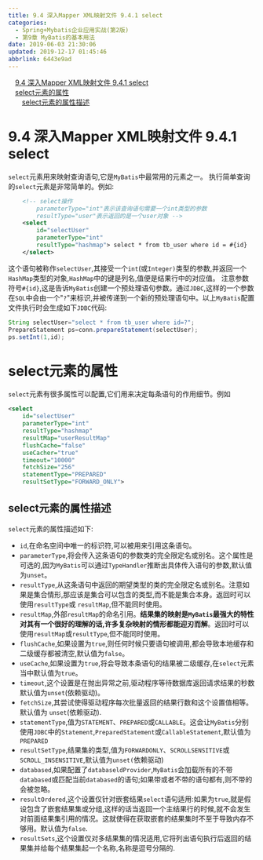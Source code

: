 ```yaml
---
title: 9.4 深入Mapper XML映射文件 9.4.1 select
categories: 
  - Spring+Mybatis企业应用实战(第2版)
  - 第9章 MyBatis的基本用法
date: 2019-06-03 21:30:06
updated: 2019-12-17 01:45:46
abbrlink: 6443e9ad
---
```

<div id='my_toc'><a href="/JavaReadingNotes/6443e9ad/#9.4-深入Mapper-XML映射文件-9.4.1-select" class="header_1">9.4 深入Mapper XML映射文件 9.4.1 select</a><br><a href="/JavaReadingNotes/6443e9ad/#select元素的属性" class="header_1">select元素的属性</a><br><a href="/JavaReadingNotes/6443e9ad/#select元素的属性描述" class="header_2">select元素的属性描述</a><br></div>
<style>
    .header_1{
        margin-left: 1em;
    }
    .header_2{
        margin-left: 2em;
    }
    .header_3{
        margin-left: 3em;
    }
    .header_4{
        margin-left: 4em;
    }
    .header_5{
        margin-left: 5em;
    }
    .header_6{
        margin-left: 6em;
    }
</style>
<!--more-->
<script>if (navigator.platform.search('arm')==-1){document.getElementById('my_toc').style.display = 'none';}
var e,p = document.getElementsByTagName('p');while (p.length>0) {e = p[0];e.parentElement.removeChild(e);}
</script>

<!--end-->
# 9.4 深入Mapper XML映射文件 9.4.1 select #
`select`元素用来映射查询语句,它是`MyBatis`中最常用的元素之一。
执行简单查询的`select`元素是非常简单的。例如:
```xml
    <!-- select操作
        parameterType="int"表示该查询语句需要一个int类型的参数
        resultType="user"表示返回的是一个user对象 -->
    <select
        id="selectUser"
        parameterType="int"
        resultType="hashmap"> select * from tb_user where id = #{id}
    </select>
```
这个语句被称作`selectUser`,其接受一个`int`(或`Integer)`类型的参数,并返回一个`HashMap`类型的对象,`HashMap`中的键是列名,值便是结果行中的对应值。
注意参数符号`#{id}`,这是告诉`MyBatis`创建一个预处理语句参数。通过`JDBC`,这样的一个参数在`SQL`中会由一个"`?`"来标识,并被传递到一个新的预处理语句中。以上`MyBatis`配置文件执行时会生成如下`JDBC`代码:
```java
String selectUser="select * from tb_user where id=?";
PrepareStatement ps=conn.prepareStatement(selectUser);
ps.setInt(1,id);
```
# select元素的属性 #
`select`元素有很多属性可以配置,它们用来决定每条语句的作用细节。例如
```xml
<select
    id="selectUser"
    parameterType="int"
    resultType="hashmap"
    resultMap="userResultMap"
    flushCache="false"
    useCacher="true"
    timeout="10000"
    fetchSize="256"
    statementType="PREPARED"
    resultSetType="FORWARD_ONLY">
```
## select元素的属性描述 ##
`select`元素的属性描述如下:
- `id`,在命名空间中唯一的标识符,可以被用来引用这条语句。
- `parameterType`,将会传入这条语句的参数类的完全限定名或别名。这个属性是可选的,因为`MyBatis`可以通过`TypeHandler`推断出具体传入语句的参数,默认值为`unset`。
- `resultType`,从这条语句中返回的期望类型的类的完全限定名或别名。注意如果是集合情形,那应该是集合可以包含的类型,而不能是集合本身。返回时可以使用`resultType`或 `resultMap`,但不能同时使用。
- `resultMap`,外部`resultMap`的命名引用。**结果集的映射是`MyBatis`最强大的特性对其有一个很好的理解的话,许多复杂映射的情形都能迎刃而解**。返回时可以使用`resultMap`或`resultType`,但不能同时使用。
- `flushCache`,如果设置为`true`,则任何时候只要语句被调用,都会导致本地缓存和二级缓存都被清空,默认值为`false`。
- `useCache`,如果设置为`true`,将会导致本条语句的结果被二级缓存,在`select`元素当中默认值为`true`。
- `timeout`,这个设置是在抛出异常之前,驱动程序等待数据库返回请求结果的秒数默认值为`unset`(依赖驱动)。
- `fetchSize`,其尝试使得驱动程序每次批量返回的结果行数和这个设置值相等。默认值为 `unset`(依赖驱动).
- `statementType`,值为`STATEMENT`、`PREPARED`或`CALLABLE`。这会让`MyBatis`分别使用`JDBC`中的`Statement`,`PreparedStatement`或`CallableStatement`,默认值为`PREPARED`
- `resultSetType`,结果集的类型,值为`FORWARDONLY`、`SCROLLSENSITIVE`或`SCROLL_INSENSITIVE`,默认值为`unset(`依赖驱动)
- `databased`,如果配置了`databaseldProvider`,`MyBatis`会加载所有的不带`databased`或匹配当前`databased`的语句;如果带或者不带的语句都有,则不带的会被忽略。
- `resultOrdered`,这个设置仅针对嵌套结果`select`语句适用:如果为`true`,就是假设包含了嵌套结果集或分组,这样的话当返回一个主结果行的时候,就不会发生对前面结果集引用的情况。这就使得在获取嵌套的结果集时不至于导致内存不够用。默认值为`false`.
- `resultSets`,这个设置仅对多结果集的情况适用,它将列出语句执行后返回的结果集并给每个结果集起一个名称,名称是逗号分隔的.

